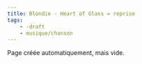 ```yaml
---
title: Blondie - Heart of Glass = reprise
tags:
    - -draft
    - musique/chanson
---
```


Page créée automatiquement, mais vide.
